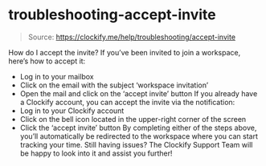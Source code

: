 # troubleshooting-accept-invite

> Source: https://clockify.me/help/troubleshooting/accept-invite

How do I accept the invite?
If you’ve been invited to join a workspace, here’s how to accept it:
- Log in to your mailbox
- Click on the email with the subject ‘workspace invitation’
- Open the mail and click on the ‘accept invite’ button
If you already have a Clockify account, you can accept the invite via the notification:
- Log in to your Clockify account
- Click on the bell icon located in the upper-right corner of the screen
- Click the ‘accept invite’ button
By completing either of the steps above, you’ll automatically be redirected to the workspace where you can start tracking your time.
Still having issues? The Clockify Support Team will be happy to look into it and assist you further!